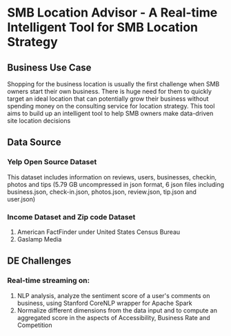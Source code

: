 # SMB Location Advisor - A Real-time Intelligent Tool for SMB Location Strategy

## Business Use Case
Shopping for the business location is usually the first challenge when SMB owners start their own business. There is huge need for them to quickly target an ideal location that can potentially grow their business without spending money on the consulting service for location strategy.
This tool aims to build up an intelligent tool to help SMB owners make data-driven site location decisions


## Data Source
### Yelp Open Source Dataset
This dataset includes information on reviews, users, businesses, checkin, photos and tips (5.79 GB uncompressed in json format, 6 json files including business.json, check-in.json, photos.json, review.json, tip.json and user.json)
### Income Dataset and Zip code Dataset 
1. American FactFinder under United States Census Bureau 
2. Gaslamp Media


## DE Challenges

### Real-time streaming on:
1. NLP analysis, analyze the sentiment score of a user's comments on business, using Stanford CoreNLP wrapper for Apache Spark
2. Normalize different dimensions from the data input and to compute an aggregated score in the aspects of Accessibility, Business Rate and Competition

